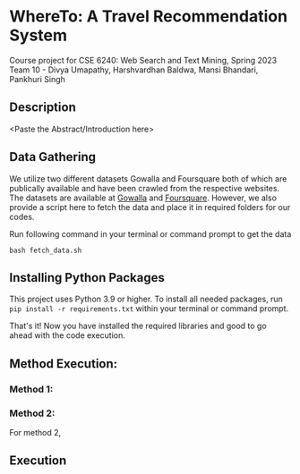 # WhereTo: A Travel Recommendation System
Course project for CSE 6240: Web Search and Text Mining, Spring 2023
Team 10 - Divya Umapathy, Harshvardhan Baldwa, Mansi Bhandari, Pankhuri Singh

## Description

<Paste the Abstract/Introduction here>

## Data Gathering
We utilize two different datasets Gowalla and Foursquare both of which are publically available and have been crawled from the respective websites. The datasets are available at [Gowalla](http://snap.stanford.edu/data/loc-gowalla.html) and [Foursquare](https://sites.google.com/site/yangdingqi/home/foursquare-dataset#h.p_7rmPjnwFGIx9). However, we also provide a script here to fetch the data and place it in required folders for our codes.

Run following command in your terminal or command prompt to get the data
```
bash fetch_data.sh
```

<!---
The raw data for the datasets can be downloaded from links below:
- [Gowalla](http://snap.stanford.edu/data/loc-gowalla.html): Download the two datasets present under the 'Files' section, unzip them and place the result files under './data/Gowalla/' folder
- [Foursquare](https://sites.google.com/site/yangdingqi/home/foursquare-dataset#h.p_7rmPjnwFGIx9): Download the files for 'Global-scale Check-in Dataset with User Social Networks', unzip them and place the result folder under './data/Foursquare/' folder
-->

## Installing Python Packages
This project uses Python 3.9 or higher. To install all needed packages, run `pip install -r requirements.txt` within your terminal or command prompt.

That's it! Now you have installed the required libraries and good to go ahead with the code execution.

## Method Execution:

### Method 1:


### Method 2:
For method 2, 






## Execution
